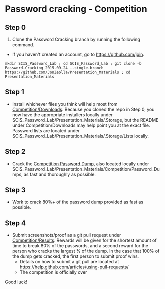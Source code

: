 # Password cracking - Competition  

## Step 0
1. Clone the Password Cracking branch by running the following command.
  * If you haven't created an account, go to https://github.com/join.
```
mkdir SCIS_Password_Lab ; cd SCIS_Password_Lab ; git clone -b Password-Cracking_2015-09-24 --single-branch https://github.com/JonZeolla/Presentation_Materials ; cd Presentation_Materials
```

## Step 1  
* Install whichever files you think will help most from [Competition/Downloads](https://github.com/JonZeolla/Presentation_Materials/tree/master/Password-Cracking_2015-09-24/Competition/Downloads).  Because you cloned the repo in Step 0, you now have the appropriate installers locally under SCIS_Password_Lab/Presentation_Materials/.Storage, but the README under Competition/Downloads may help point you at the exact file.  Password lists are located under SCIS_Password_Lab/Presentation_Materials/.Storage/Lists locally.  

## Step 2  
* Crack the [Competition Password Dump](https://github.com/JonZeolla/Presentation_Materials/tree/master/Password-Cracking_2015-09-24/Competition/Password_Dumps), also located locally under SCIS_Password_Lab/Presentation_Materials/Competition/Password_Dumps, as fast and thoroughly as possible.  

## Step 3  
* Work to crack 80%+ of the password dump provided as fast as possible.  

## Step 4  
* Submit screenshots/proof as a git pull request under [Competition/Results](https://github.com/JonZeolla/Presentation_Materials/tree/master/Password-Cracking_2015-09-24/Competition/Results).  Rewards will be given for the shortest amount of time to break 80% of the passwords, and a second reward for the person who cracks the largest % of the dump.  In the case that 100% of the dump gets cracked, the first person to submit proof wins.  
  * Details on how to submit a git pull are located at https://help.github.com/articles/using-pull-requests/  
  * The competition is officially over  

Good luck!  

